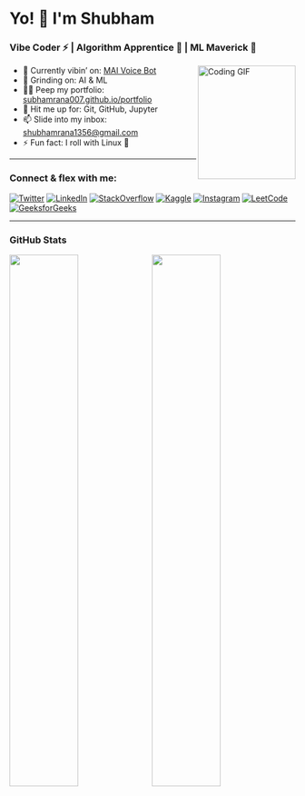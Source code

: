 # Yo! 👋 I'm Shubham
### Vibe Coder ⚡ | Algorithm Apprentice 🧠 | ML Maverick 🤖
<img align="right" alt="Coding GIF" width="172" height="200" src="https://media4.giphy.com/media/v1.Y2lkPTc5MGI3NjExZzR1ZGl6cGUwMzdrNms0azFxNWVxNmhsMm16dXZkdmQ1ZTZsemtkbyZlcD12MV9pbnRlcm5hbF9naWZfYnlfaWQmY3Q9Zw/i229PTC8BKt9V9RnwZ/giphy.gif" />

- 🔭 Currently vibin’ on: [MAI Voice Bot](https://github.com/Subhamrana007/rasa-voice-bot-mai)  
- 🌱 Grinding on: AI & ML  
- 👨‍💻 Peep my portfolio: [subhamrana007.github.io/portfolio](https://subhamrana007.github.io/portfolio/)  
- 💬 Hit me up for: Git, GitHub, Jupyter  
- 📫 Slide into my inbox: shubhamrana1356@gmail.com  
- ⚡ Fun fact: I roll with Linux 🐧  

---

### Connect & flex with me:
[![Twitter](https://img.shields.io/badge/Twitter-1DA1F2?style=for-the-badge&logo=twitter&logoColor=white)](https://twitter.com/subhamrana007)
[![LinkedIn](https://img.shields.io/badge/LinkedIn-0077B5?style=for-the-badge&logo=linkedin&logoColor=white)](https://linkedin.com/in/subhamrana007)
[![StackOverflow](https://img.shields.io/badge/StackOverflow-FE7A16?style=for-the-badge&logo=stackoverflow&logoColor=white)](https://stackoverflow.com/users/subhamrana007)
[![Kaggle](https://img.shields.io/badge/Kaggle-20BEFF?style=for-the-badge&logo=kaggle&logoColor=white)](https://kaggle.com/subhamrana007)
[![Instagram](https://img.shields.io/badge/Instagram-E4405F?style=for-the-badge&logo=instagram&logoColor=white)](https://instagram.com/subhamrana007)
[![LeetCode](https://img.shields.io/badge/LeetCode-FFA116?style=for-the-badge&logo=leetcode&logoColor=white)](https://www.leetcode.com/subhamrana007)
[![GeeksforGeeks](https://img.shields.io/badge/GeeksforGeeks-0F9D58?style=for-the-badge&logo=geeksforgeeks&logoColor=white)](https://auth.geeksforgeeks.org/user/subhamrana007)

---

### GitHub Stats
<p float="left">
  <img src="https://github-readme-stats.vercel.app/api?username=subhamrana007&show_icons=true&theme=radical" width="49%" />
  <img src="https://github-readme-stats.vercel.app/api/top-langs/?username=subhamrana007&layout=compact&theme=radical" width="49%" />
</p>
